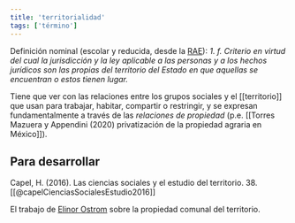 ```yaml
---
title: 'territorialidad'
tags: ['término']
---
```


Definición nominal (escolar y reducida, desde la [RAE](https://dle.rae.es/territorialidad?m=form)): *1. f. Criterio en virtud del cual la jurisdicción y la ley aplicable a las personas y a los hechos jurídicos son las propias del territorio del Estado en que aquellas se encuentran o estos tienen lugar.*

Tiene que ver con las relaciones entre los grupos sociales y el [[territorio]] que usan para trabajar, habitar, compartir o restringir, y se expresan fundamentalmente a través de las *relaciones de propiedad* (p.e. [[Torres Mazuera y Appendini (2020) privatización de la propiedad agraria en México]]).

## Para desarrollar

Capel, H. (2016). Las ciencias sociales y el estudio del territorio. 38. [[@capelCienciasSocialesEstudio2016]]

El trabajo de [Elinor Ostrom](https://es.wikipedia.org/wiki/Elinor_Ostrom) sobre la propiedad comunal del territorio.